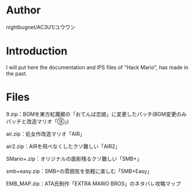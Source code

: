 # Author
nightbugnet/AC3U1/ユウワン

# Introduction
I will put here the documentation and IPS files of "Hack Mario", has made in the past.

# Files
9.zip：BGMを東方紅魔郷の「おてんば恋娘」に変更したパッチ(BGM変更のみパッチと改造マリオ「⑨」)

air.zip：処女作改造マリオ「AIR」

air2.zip：AIRを飛べなくしたクソ難しい「AIR2」

SMario+.zip：オリジナルの面影残るクソ難しい「SMB+」

smb+easy.zip：SMB+の雰囲気を気軽に楽しむ「SMB+Easy」

EMB_MAP.zip：ATA氏制作「EXTRA MARIO BROS」のネタバレ攻略マップ

